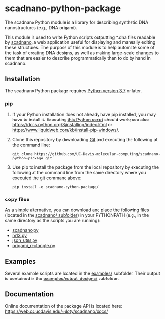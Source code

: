 # scadnano-python-package

The scadnano Python module is a library for describing synthetic DNA nanostructures (e.g., DNA origami).

This module is used to write Python scripts outputting *.dna files readable by [scadnano](https://web.cs.ucdavis.edu/~doty/scadnano/), a web application useful for displaying and manually editing these structures. The purpose of this module is to help automate some of the task of creating DNA designs, as well as making large-scale changes to them that are easier to describe programmatically than to do by hand in scadnano.

## Installation

The scadnano Python package requires [Python version 3.7](https://www.python.org/downloads/) or later. 


### pip 

1. If your Python installation does not already have pip installed, you may have to install it. 
Executing [this Python script](https://bootstrap.pypa.io/get-pip.py) should work; 
see also 
https://docs.python.org/3/installing/index.html 
or 
https://www.liquidweb.com/kb/install-pip-windows/.

2. Clone this repository by downloading [Git](https://git-scm.com/) and executing the following at the command line: 
    ```console
    git clone https://github.com/UC-Davis-molecular-computing/scadnano-python-package.git
    ```


3. Use pip to install the package from the local repository by executing the following at the command line from the same directory where you executed the git command above: 
    ```console
    pip install -e scadnano-python-package/
    ```

### copy files
As a simple alternative, you can download and place the following files (located in the [scadnano/ subfolder](https://github.com/UC-Davis-molecular-computing/scadnano-python-package/tree/master/scadnano)) in your PYTHONPATH (e.g., in the same directory as the scripts you are running):

* [scadnano.py](https://github.com/UC-Davis-molecular-computing/scadnano-python-package/blob/master/scadnano/scadnano.py)
* [m13.py](https://github.com/UC-Davis-molecular-computing/scadnano-python-package/blob/master/scadnano/m13.py)
* [json_utils.py](https://github.com/UC-Davis-molecular-computing/scadnano-python-package/blob/master/scadnano/json_utils.py)
* [origami_rectangle.py](https://github.com/UC-Davis-molecular-computing/scadnano-python-package/blob/master/scadnano/origami_rectangle.py)

## Examples

Several example scripts are located in the [examples/](https://github.com/UC-Davis-molecular-computing/scadnano-python-package/tree/master/examples) subfolder. Their output is contained in the [examples/output_designs/](https://github.com/UC-Davis-molecular-computing/scadnano-python-package/tree/master/examples/output_designs) subfolder.

## Documentation

Online documentation of the package API is located here:
https://web.cs.ucdavis.edu/~doty/scadnano/docs/